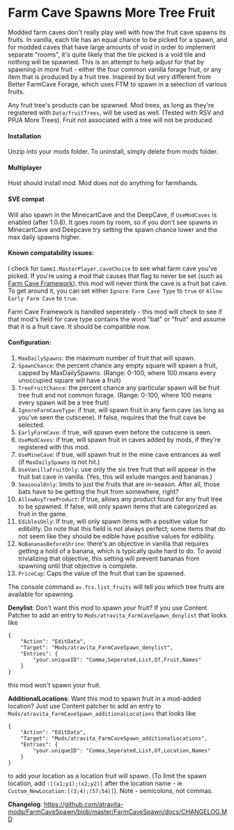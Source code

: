 Farm Cave Spawns More Tree Fruit
=======

Modded farm caves don't really play well with how the fruit cave spawns its fruits. In vanilla, each tile has an equal chance to be picked for a spawn, and for modded caves that have large amounts of void in order to implement separate "rooms", it's quite likely that the tile picked is a void tile and nothing will be spawned. This is an attempt to help adjust for that by spawning in more fruit - either the four common vanilla forage fruit, or any item that is produced by a fruit tree. Inspired by but very different from Better FarmCave Forage, which uses FTM to spawn in a selection of various fruits.

Any fruit tree's products can be spawned. Mod trees, as long as they're registered with `Data/fruitTrees`, will be used as well. (Tested with RSV and PPJA More Trees). Fruit not associated with a tree will not be produced.

#### Installation
Unzip into your mods folder. To uninstall, simply delete from mods folder.

#### Multiplayer
Host should install mod. Mod does not do anything for farmhands.

#### SVE compat

Will also spawn in the MinecartCave and the DeepCave, if `UseModCaves` is enabled (after 1.0.8). It goes room by room, so if you don't see spawns in MinecartCave and Deepcave try setting the spawn chance lower and the max daily spawns higher.

#### Known compatability issues:

I check for `Game1.MasterPlayer.caveChoice` to see what farm cave you've picked. If you're using a mod that causes that flag to never be set (such as [Farm Cave Framework](https://www.nexusmods.com/stardewvalley/mods/10506)), this mod will never think the cave is a fruit bat cave. To get around it, you can set either `Ignore Farm Cave Type` to `true` or `Allow Early Farm Cave` to `true`.

Farm Cave Framework is handled seperately - this mod will check to see if that mod's field for cave type contains the word "bat" or "fruit" and assume that it is a fruit cave. It should be compatible now.

#### Configuration:

1. `MaxDailySpawns`: the maximum number of fruit that will spawn.
2. `SpawnChance`: the percent chance any empty square will spawn a fruit, capped by MaxDailySpawns. (Range: 0-100, where 100 means every unoccupied square will have a fruit)
3. `TreeFruitChance`: the percent chance any particular spawn will be fruit tree fruit and not common forage. (Range: 0-100, where 100 means every spawn will be a tree fruit)
4. `IgnoreFarmCaveType`: if true, will spawn fruit in any farm cave (as long as you've seen the cutscene). If false, requires that the fruit cave be selected.
5. `EarlyFarmCave`: if true, will spawn even before the cutscene is seen.
5. `UseModCaves`: if true, will spawn fruit in caves added by mods, if they're registered with this mod.
6. `UseMineCave`: if true, will spawn fruit in the mine cave entrances as well (if `MaxDailySpawns` is not hit.)
6. `UseVanillaFruitOnly`: use only the six tree fruit that will appear in the fruit bat cave in vanilla. (Yes, this will exlude mangos and bananas.)
7. `SeasonalOnly`: limits to just the fruits that are in-season. After all, those bats have to be getting the fruit from somewhere, right?
8. `AllowAnyTreeProduct`: if true, allows any product found for any fruit tree to be spawned. If false, will only spawn items that are categorized as fruit in the game.
9. `EdiblesOnly`: If true, will only spawn items with a positive value for edibility. Do note that this field is not always perfect; some items that do not seem like they should be edible have positive values for edibility.
10. `NoBananasBeforeShrine`: there's an objective in vanilla that requires getting a hold of a banana, which is typically quite hard to do. To avoid trivializing that objective, this setting will prevent bananas from spawning until that objective is complete.
11. `PriceCap`: Caps the value of the fruit that can be spawned.

The console command `av.fcs.list_fruits` will tell you which tree fruits are available for spawning.

**Denylist**: Don't want this mod to spawn *your* fruit? If you use Content Patcher to add an entry to `Mods/atravita_FarmCaveSpawn_denylist` that looks like

```
{
    "Action": "EditData",
    "Target": "Mods/atravita_FarmCaveSpawn_denylist",
    "Entries": {
        "your.uniqueID": "Comma,Seperated,List,Of,Fruit,Names"
    }
}
```

this mod won't spawn your fruit.

**AdditionalLocations**: Want this mod to spawn fruit in a mod-added location? Just use Content patcher to add an entry to `Mods/atravita_FarmCaveSpawn_additionalLocations` that looks like

```
{
    "Action": "EditData",
    "Target": "Mods/atravita_FarmCaveSpawn_additionalLocations",
    "Entries": {
        "your.uniqueID": "Comma,Seperated,List,Of,Location,Names"
    }
}
```

to add your location as a location fruit will spawn. (To limit the spawn location, add `:[(x1;y1);(x2;y2)]` after the location name - ie `Custom_NewLocation:[(3;4);(57;54)]`). Note - semicolons, not commas. 

**Changelog**: https://github.com/atravita-mods/FarmCaveSpawn/blob/master/FarmCaveSpawn/docs/CHANGELOG.MD
